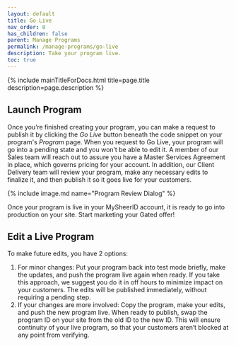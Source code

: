 ```yaml
---
layout: default
title: Go Live
nav_order: 8
has_children: false
parent: Manage Programs
permalink: /manage-programs/go-live
description: Take your program live.
toc: true
---
```


{% include mainTitleForDocs.html title=page.title description=page.description %}


## Launch Program

Once you’re finished creating your program, you can make a request to publish it by clicking the *Go
Live* button beneath the code snippet on your program's *Program* page. When you request to Go Live, your program will go into a pending state and you won’t be able to edit it. A member of
our Sales team will reach out to assure you have a Master Services Agreement in place, which
governs pricing for your account. In addition, our Client Delivery team will review your program, make any necessary edits to finalize it, and then publish it so it goes live for your customers.

{% include image.md name="Program Review Dialog" %}

Once your program is live in your MySheerID account, it is ready to go into production on your site.
Start marketing your Gated offer!

## Edit a Live Program

To make future edits, you have 2 options:

1. For minor changes: Put your program back into test mode briefly, make the updates, and push the program live again when ready. If you take this approach, we suggest you do it in off hours to minimize impact on your customers. The edits will be published immediately, without requiring a pending step.
2. If your changes are more involved: Copy the program, make your edits, and push the new program live. When ready to publish, swap the program ID on your site from the old ID to the new ID. This will ensure continuity of your live program, so that your customers aren’t blocked at any point from verifying.


